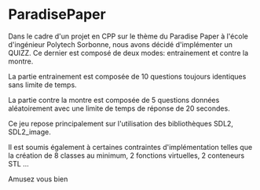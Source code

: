 # ParadisePaper

Dans le cadre d'un projet en CPP sur le thème du Paradise Paper à l'école d'ingénieur Polytech Sorbonne, nous avons décidé 
d'implémenter un QUIZZ. Ce dernier est composé de deux modes: entrainement et contre la montre. 

La partie entrainement est composée de 10 questions toujours identiques sans limite de temps. 

La partie contre la montre est composée de 5 questions données aléatoirement avec une limite de temps de réponse de 20 secondes. 

Ce jeu repose principalement sur l'utilisation des bibliothèques SDL2, SDL2_image. 

Il est soumis également à certaines contraintes d'implémentation telles que la création de 8 classes au minimum, 2 fonctions virtuelles, 
2 conteneurs STL ...

Amusez vous bien 
